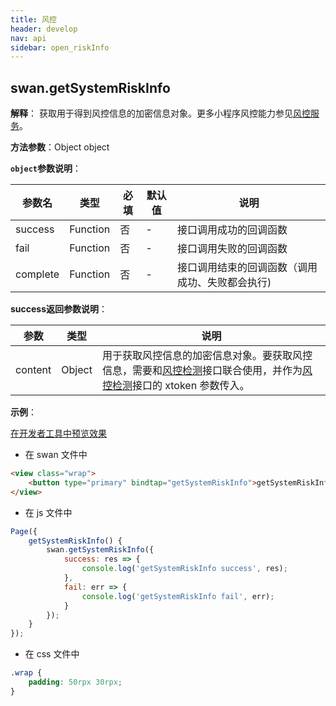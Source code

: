 ```yaml
---
title: 风控
header: develop
nav: api
sidebar: open_riskInfo
---
```


## swan.getSystemRiskInfo

**解释**： 获取用于得到风控信息的加密信息对象。更多小程序风控能力参见[风控服务](https://smartprogram.baidu.com/docs/develop/serverapi/open_risk_power/)。

**方法参数**：Object object

**`object`参数说明**：

|参数名|类型|必填|默认值|说明|
|----|----|----|----|----|
|success|Function|否|-|接口调用成功的回调函数|
|fail|Function|否|-|接口调用失败的回调函数|
|complete|Function|否|-|接口调用结束的回调函数（调用成功、失败都会执行)|

**success返回参数说明**：

|参数|类型|说明|
|----|----|----|
|content|Object|用于获取风控信息的加密信息对象。要获取风控信息，需要和[风控检测](/develop/serverapi/open_risk_power/#detectrisk/)接口联合使用，并作为[风控检测](/develop/serverapi/open_risk_power/#detectrisk/)接口的 xtoken 参数传入。|

**示例**：

<a href="swanide://fragment/e8f8b341e79ae777f0e8c9fcd46395321561118230856" title="在开发者工具中预览效果" target="_self">在开发者工具中预览效果</a>

* 在 swan 文件中

```html
<view class="wrap">
    <button type="primary" bindtap="getSystemRiskInfo">getSystemRiskInfo</button>
</view>
```

* 在 js 文件中

```js
Page({
    getSystemRiskInfo() {
        swan.getSystemRiskInfo({
            success: res => {
                console.log('getSystemRiskInfo success', res);
            },
            fail: err => {
                console.log('getSystemRiskInfo fail', err);
            }
        });
    }
});
```
* 在 css 文件中

```css
.wrap {
    padding: 50rpx 30rpx;
}
```